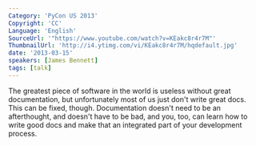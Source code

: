 ```yaml
---
Category: 'PyCon US 2013'
Copyright: 'CC'
Language: 'English'
SourceUrl: '"https://www.youtube.com/watch?v=KEakc8r4r7M"'
ThumbnailUrl: 'http://i4.ytimg.com/vi/KEakc8r4r7M/hqdefault.jpg'
date: '2013-03-15'
speakers: [James Bennett]
tags: [talk]
---
```

The greatest piece of software in the world is useless without great
documentation, but unfortunately most of us just don't write great
docs. This can be fixed, though. Documentation doesn't need to be an
afterthought, and doesn't have to be bad, and you, too, can learn how
to write good docs and make that an integrated part of your
development process.
